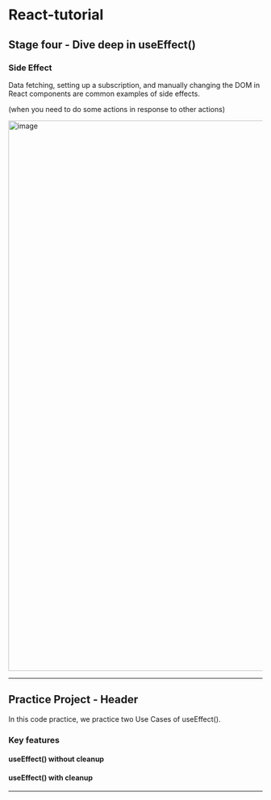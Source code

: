 # React-tutorial
## Stage four - Dive deep in useEffect()

### Side Effect

Data fetching, setting up a subscription, and manually changing the DOM in React components are common examples of side effects.

(when you need to do some actions in response to other actions)

<img width="1092" alt="image" src="https://user-images.githubusercontent.com/38158251/184779736-d8b36179-15d1-4035-be80-30a9dab2fd97.png">

---------------------------------------------------------------------------------------------------------------------------------------------
## Practice Project - Header

In this code practice, we practice two Use Cases of useEffect().

### Key features 
#### useEffect() without cleanup
#### useEffect() with cleanup

---------------------------------------------------------------------------------------------------------------------------------------------

